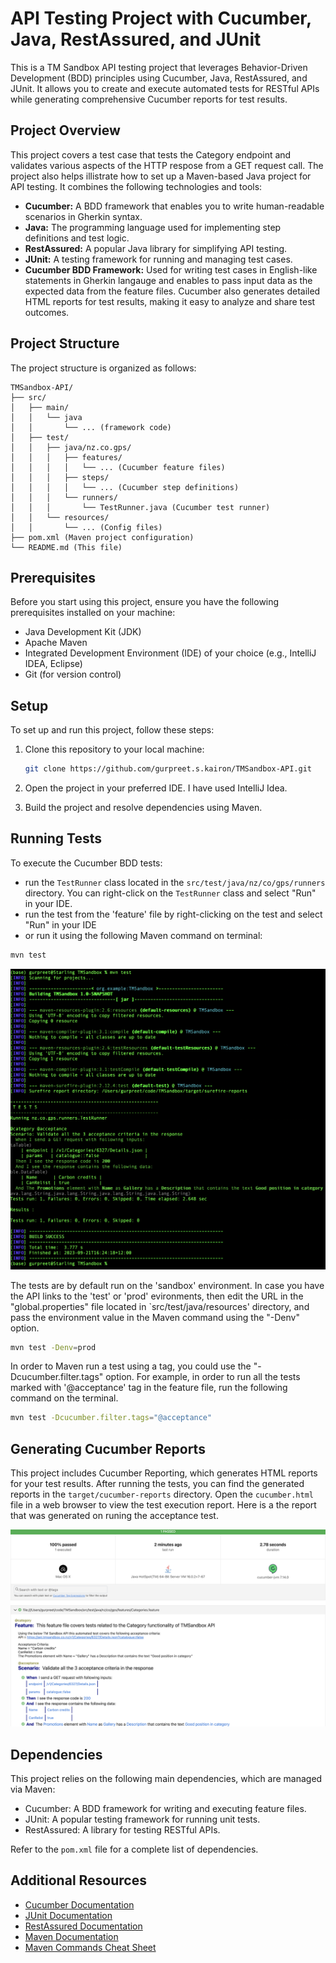 # API Testing Project with Cucumber, Java, RestAssured, and JUnit

This is a TM Sandbox API testing project that leverages Behavior-Driven Development (BDD) principles using Cucumber, Java, RestAssured, and JUnit. It allows you to create and execute automated tests for RESTful APIs while generating comprehensive Cucumber reports for test results.

## Project Overview

This project covers a test case that tests the Category endpoint and validates various aspects of the HTTP respose from a GET request call. The project also helps illistrate how to set up a Maven-based Java project for API testing. It combines the following technologies and tools:

- **Cucumber:** A BDD framework that enables you to write human-readable scenarios in Gherkin syntax.
- **Java:** The programming language used for implementing step definitions and test logic.
- **RestAssured:** A popular Java library for simplifying API testing.
- **JUnit:** A testing framework for running and managing test cases.
- **Cucumber BDD Framework:** Used for writing test cases in English-like statements in Gherkin langauge and enables to pass input data as the expected data from the feature files. Cucumber also generates detailed HTML reports for test results, making it easy to analyze and share test outcomes.

## Project Structure

The project structure is organized as follows:

```
TMSandbox-API/
├── src/
│   ├── main/
│   │   └── java
│   │       └── ... (framework code)
│   ├── test/
│   │   ├── java/nz.co.gps/
│   │   │   ├── features/
│   │   │   │   └── ... (Cucumber feature files)
│   │   │   ├── steps/
│   │   │   │   └── ... (Cucumber step definitions)
│   │   │   └── runners/
│   │   │       └── TestRunner.java (Cucumber test runner)
│   │   └── resources/
│   │       └── ... (Config files)
├── pom.xml (Maven project configuration)
└── README.md (This file)
```

## Prerequisites

Before you start using this project, ensure you have the following prerequisites installed on your machine:

- Java Development Kit (JDK)
- Apache Maven
- Integrated Development Environment (IDE) of your choice (e.g., IntelliJ IDEA, Eclipse)
- Git (for version control)

## Setup

To set up and run this project, follow these steps:

1. Clone this repository to your local machine:

   ```bash
   git clone https://github.com/gurpreet.s.kairon/TMSandbox-API.git
   ```

2. Open the project in your preferred IDE. I have used IntelliJ Idea.

3. Build the project and resolve dependencies using Maven.

## Running Tests

To execute the Cucumber BDD tests:

- run the `TestRunner` class located in the `src/test/java/nz/co/gps/runners` directory. You can right-click on the `TestRunner` class and select "Run" in your IDE.
- run the test from the 'feature' file by right-clicking on the test and select "Run" in your IDE
- or run it using the following Maven command on terminal:

```bash
mvn test
```

![Terminal](Terminal.png)

The tests are by default run on the 'sandbox' environment. In case you have the API links to the 'test' or 'prod' evironments, then edit the URL in the "global.properties" file located in `src/test/java/resources' directory, and pass the environment value in the Maven command using the "-Denv" option.

```bash
mvn test -Denv=prod
```

In order to Maven run a test using a tag, you could use the "-Dcucumber.filter.tags" option. For example, in order to run all the tests marked with '@acceptance' tag in the feature file, run the following command on the terminal.

```bash
mvn test -Dcucumber.filter.tags="@acceptance"

```

## Generating Cucumber Reports

This project includes Cucumber Reporting, which generates HTML reports for your test results. After running the tests, you can find the generated reports in the `target/cucumber-reports` directory. Open the `cucumber.html` file in a web browser to view the test execution report. Here is a the report that was generated on runing the acceptance test.

![Cucumber Report](CucumberReport.png)

## Dependencies

This project relies on the following main dependencies, which are managed via Maven:

- Cucumber: A BDD framework for writing and executing feature files.
- JUnit: A popular testing framework for running unit tests.
- RestAssured: A library for testing RESTful APIs.

Refer to the `pom.xml` file for a complete list of dependencies.

## Additional Resources

- [Cucumber Documentation](https://cucumber.io/docs/cucumber/)
- [JUnit Documentation](https://junit.org/junit5/docs/current/user-guide/)
- [RestAssured Documentation](https://rest-assured.io/)
- [Maven Documentation](https://maven.apache.org/guides/getting-started/maven-in-five-minutes.html)
- [Maven Commands Cheat Sheet](https://www.digitalocean.com/community/tutorials/maven-commands-options-cheat-sheet)
